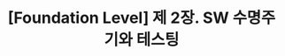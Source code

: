 ---
title: "[Foundation Level] 제 2장. SW 수명주기와 테스팅"
excerpt: "Foundation Level Chapter.2 Testing Throughout the Software Life cycle"
categories: istqb
tag: [ISTQB, Foundation Level]
toc: true
toc_label: "목록"
toc_icon: "bars"
toc_sticky: true
---
